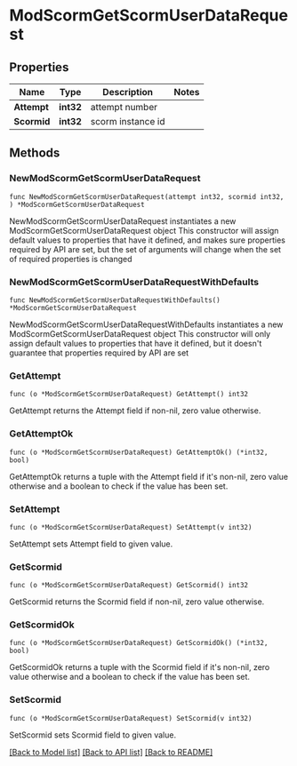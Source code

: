 # ModScormGetScormUserDataRequest

## Properties

Name | Type | Description | Notes
------------ | ------------- | ------------- | -------------
**Attempt** | **int32** | attempt number | 
**Scormid** | **int32** | scorm instance id | 

## Methods

### NewModScormGetScormUserDataRequest

`func NewModScormGetScormUserDataRequest(attempt int32, scormid int32, ) *ModScormGetScormUserDataRequest`

NewModScormGetScormUserDataRequest instantiates a new ModScormGetScormUserDataRequest object
This constructor will assign default values to properties that have it defined,
and makes sure properties required by API are set, but the set of arguments
will change when the set of required properties is changed

### NewModScormGetScormUserDataRequestWithDefaults

`func NewModScormGetScormUserDataRequestWithDefaults() *ModScormGetScormUserDataRequest`

NewModScormGetScormUserDataRequestWithDefaults instantiates a new ModScormGetScormUserDataRequest object
This constructor will only assign default values to properties that have it defined,
but it doesn't guarantee that properties required by API are set

### GetAttempt

`func (o *ModScormGetScormUserDataRequest) GetAttempt() int32`

GetAttempt returns the Attempt field if non-nil, zero value otherwise.

### GetAttemptOk

`func (o *ModScormGetScormUserDataRequest) GetAttemptOk() (*int32, bool)`

GetAttemptOk returns a tuple with the Attempt field if it's non-nil, zero value otherwise
and a boolean to check if the value has been set.

### SetAttempt

`func (o *ModScormGetScormUserDataRequest) SetAttempt(v int32)`

SetAttempt sets Attempt field to given value.


### GetScormid

`func (o *ModScormGetScormUserDataRequest) GetScormid() int32`

GetScormid returns the Scormid field if non-nil, zero value otherwise.

### GetScormidOk

`func (o *ModScormGetScormUserDataRequest) GetScormidOk() (*int32, bool)`

GetScormidOk returns a tuple with the Scormid field if it's non-nil, zero value otherwise
and a boolean to check if the value has been set.

### SetScormid

`func (o *ModScormGetScormUserDataRequest) SetScormid(v int32)`

SetScormid sets Scormid field to given value.



[[Back to Model list]](../README.md#documentation-for-models) [[Back to API list]](../README.md#documentation-for-api-endpoints) [[Back to README]](../README.md)


